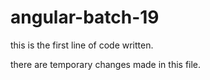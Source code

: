 # angular-batch-19


this is the first line of code written.

there are temporary changes made in this file.